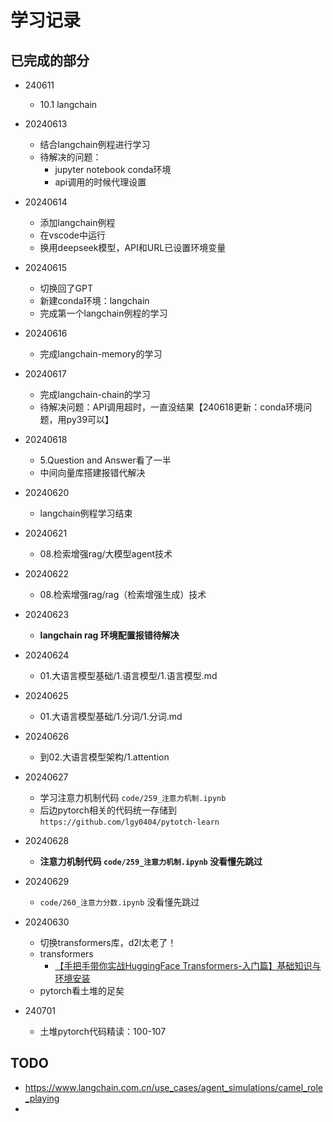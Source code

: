 # 学习记录

## 已完成的部分

* 240611

  * 10.1 langchain
* 20240613

  * 结合langchain例程进行学习
  * 待解决的问题：
    * jupyter notebook conda环境
    * api调用的时候代理设置
* 20240614

  * 添加langchain例程
  * 在vscode中运行
  * 换用deepseek模型，API和URL已设置环境变量
* 20240615

  * 切换回了GPT
  * 新建conda环境：langchain
  * 完成第一个langchain例程的学习
* 20240616

  * 完成langchain-memory的学习
* 20240617

  * 完成langchain-chain的学习
  * 待解决问题：API调用超时，一直没结果【240618更新：conda环境问题，用py39可以】
* 20240618

  * 5.Question and Answer看了一半
  * 中间向量库搭建报错代解决
* 20240620

  * langchain例程学习结束
* 20240621

  * 08.检索增强rag/大模型agent技术
* 20240622

  * 08.检索增强rag/rag（检索增强生成）技术
* 20240623

  * **langchain rag 环境配置报错待解决**
* 20240624

  * 01.大语言模型基础/1.语言模型/1.语言模型.md
* 20240625

  * 01.大语言模型基础/1.分词/1.分词.md
* 20240626

  * 到02.大语言模型架构/1.attention
* 20240627

  * 学习注意力机制代码  `code/259_注意力机制.ipynb`
  * 后边pytorch相关的代码统一存储到 `https://github.com/lgy0404/pytotch-learn`
* 20240628

  * **注意力机制代码  `code/259_注意力机制.ipynb` 没看懂先跳过**
* 20240629

  * `code/260_注意力分数.ipynb` 没看懂先跳过
* 20240630

  * 切换transformers库，d2l太老了！
  * transformers
    * [【手把手带你实战HuggingFace Transformers-入门篇】基础知识与环境安装](https://www.bilibili.com/video/BV1ma4y1g791/?spm_id_from=333.788&vd_source=65e0a21e65c5e67e051e0f63a24a7aeb)
  * pytorch看土堆的足矣
* 240701

  * 土堆pytorch代码精读：100-107

## TODO

* https://www.langchain.com.cn/use_cases/agent_simulations/camel_role_playing
*
